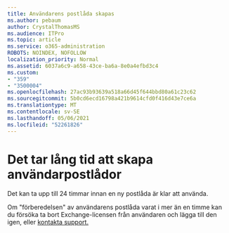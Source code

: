 ```yaml
---
title: Användarens postlåda skapas
ms.author: pebaum
author: CrystalThomasMS
ms.audience: ITPro
ms.topic: article
ms.service: o365-administration
ROBOTS: NOINDEX, NOFOLLOW
localization_priority: Normal
ms.assetid: 6037a6c9-a658-43ce-ba6a-8e0a4efbd3c4
ms.custom:
- "359"
- "3500004"
ms.openlocfilehash: 27ac93b93639a518a66d45f644bbd80a61c23c62
ms.sourcegitcommit: 5b0cd6ecd16798a421b9614cfd0f416d43e7ce6a
ms.translationtype: MT
ms.contentlocale: sv-SE
ms.lasthandoff: 05/06/2021
ms.locfileid: "52261826"
---
```

# <a name="user-mailbox-creation-is-taking-a-long-time"></a>Det tar lång tid att skapa användarpostlådor

Det kan ta upp till 24 timmar innan en ny postlåda är klar att använda.
  
Om "förberedelsen" av användarens postlåda varat i mer än en timme kan du försöka ta bort Exchange-licensen från användaren och lägga till den igen, eller [kontakta support.](/microsoft-365/admin/contact-support-for-business-products?tabs=online)
